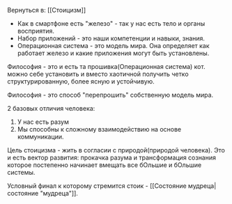 Вернуться в: [[Стоицизм]]

- Как в смартфоне есть "железо" - так у нас есть тело и органы восприятия.
- Набор приложений - это наши компетенции и навыки, знания.
- Операционная система - это модель мира. Она определяет как работает железо и какие приложения могут быть установлены.

Философия - это и есть та прошивка(Операционная система) кот. можно себе установить и вместо хаотичной получить четко структурированную, более ясную и устойчивую.

Философия - это способ "перепрошить" собственную модель мира.

2 базовых отличия человека:
1. У нас есть разум
2. Мы способны к сложному взаимодействию на основе коммуникации.

Цель стоицизма - жить в согласии с природой(природой человека).
Это и есть вектор развития: прокачка разума и трансформация сознания которое постепенно начинает вмещать все бОльшие и бОльшие системы.

Условный финал к которому стремится стоик - [[Состояние мудреца|состояние "мудреца"]].